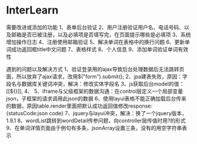 # InterLearn
需要改进或添加的功能
1、表单后台验证
2、用户注册验证用户名、电话号码、以及邮箱是否已被注册，以及必填项是否填写完，在页面提示哪些是必填项
3、系统增加操作日志
4、注册使用邮箱验证
5、解决单词在表格中的换行问题
6、更新单词成功返回框title中文问题
7、表格样式
8、个人信息
9、添加单词验证单词有效性

遇到的问题以及解决方式
1、验证登录用的ajax导致后台处理数据后无法跳转页面，所以放弃了ajax请求，改用$("form").submit();
2、jpa建表失败，原因：字段名与数据库关键词冲突，解决：修改实体字段名
3、js获取后台model的值：[[${}]],<script type="text/javascript" th:inline="javascript"></script>
4、<a href="javascript:verifyLogin();"></a>
5、iframe与父级框架的数据沟通：在control层定义一个局部变量json，子框架的请求调用此json的数据
6、使用layui表格不能正确加载后台传来的数据，原因table.render里面把默认成功返回值修改response:{statusCode:json code}
7、jquery与layui冲突，解决：换了一个jquery版本，1.9.1
8、wordList跳转到wordDetail传参问题，向controller层传值时用?的形式
9、在单词详情页面由于例句有多条，jsonArray设置三条，没有的用空字符串表示
